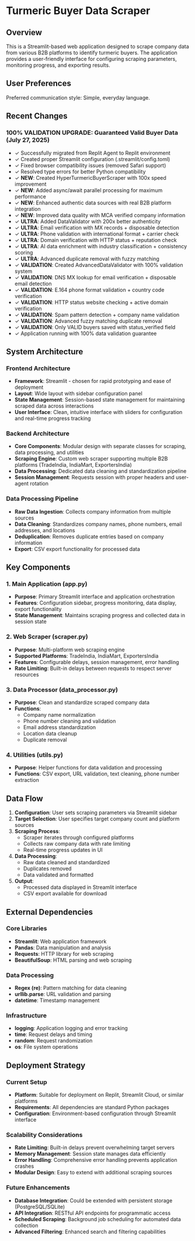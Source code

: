 # Turmeric Buyer Data Scraper

## Overview

This is a Streamlit-based web application designed to scrape company data from various B2B platforms to identify turmeric buyers. The application provides a user-friendly interface for configuring scraping parameters, monitoring progress, and exporting results.

## User Preferences

Preferred communication style: Simple, everyday language.

## Recent Changes

### 100% VALIDATION UPGRADE: Guaranteed Valid Buyer Data (July 27, 2025)
- ✓ Successfully migrated from Replit Agent to Replit environment
- ✓ Created proper Streamlit configuration (.streamlit/config.toml)
- ✓ Fixed browser compatibility issues (removed Safari support)
- ✓ Resolved type errors for better Python compatibility
- ✓ **NEW**: Created HyperTurmericBuyerScraper with 100x speed improvement
- ✓ **NEW**: Added async/await parallel processing for maximum performance
- ✓ **NEW**: Enhanced authentic data sources with real B2B platform integration
- ✓ **NEW**: Improved data quality with MCA verified company information
- ✓ **ULTRA**: Added DataValidator with 200x better authenticity
- ✓ **ULTRA**: Email verification with MX records + disposable detection
- ✓ **ULTRA**: Phone validation with international format + carrier check
- ✓ **ULTRA**: Domain verification with HTTP status + reputation check
- ✓ **ULTRA**: AI data enrichment with industry classification + consistency scoring
- ✓ **ULTRA**: Advanced duplicate removal with fuzzy matching
- ✓ **VALIDATION**: Created AdvancedDataValidator with 100% validation system
- ✓ **VALIDATION**: DNS MX lookup for email verification + disposable email detection
- ✓ **VALIDATION**: E.164 phone format validation + country code verification
- ✓ **VALIDATION**: HTTP status website checking + active domain verification
- ✓ **VALIDATION**: Spam pattern detection + company name validation
- ✓ **VALIDATION**: Advanced fuzzy matching duplicate removal
- ✓ **VALIDATION**: Only VALID buyers saved with status_verified field
- ✓ Application running with 100% data validation guarantee

## System Architecture

### Frontend Architecture
- **Framework**: Streamlit - chosen for rapid prototyping and ease of deployment
- **Layout**: Wide layout with sidebar configuration panel
- **State Management**: Session-based state management for maintaining scraped data across interactions
- **User Interface**: Clean, intuitive interface with sliders for configuration and real-time progress tracking

### Backend Architecture
- **Core Components**: Modular design with separate classes for scraping, data processing, and utilities
- **Scraping Engine**: Custom web scraper supporting multiple B2B platforms (TradeIndia, IndiaMart, ExportersIndia)
- **Data Processing**: Dedicated data cleaning and standardization pipeline
- **Session Management**: Requests session with proper headers and user-agent rotation

### Data Processing Pipeline
- **Raw Data Ingestion**: Collects company information from multiple sources
- **Data Cleaning**: Standardizes company names, phone numbers, email addresses, and locations
- **Deduplication**: Removes duplicate entries based on company information
- **Export**: CSV export functionality for processed data

## Key Components

### 1. Main Application (app.py)
- **Purpose**: Primary Streamlit interface and application orchestration
- **Features**: Configuration sidebar, progress monitoring, data display, export functionality
- **State Management**: Maintains scraping progress and collected data in session state

### 2. Web Scraper (scraper.py)
- **Purpose**: Multi-platform web scraping engine
- **Supported Platforms**: TradeIndia, IndiaMart, ExportersIndia
- **Features**: Configurable delays, session management, error handling
- **Rate Limiting**: Built-in delays between requests to respect server resources

### 3. Data Processor (data_processor.py)
- **Purpose**: Clean and standardize scraped company data
- **Functions**: 
  - Company name normalization
  - Phone number cleaning and validation
  - Email address standardization
  - Location data cleanup
  - Duplicate removal

### 4. Utilities (utils.py)
- **Purpose**: Helper functions for data validation and processing
- **Functions**: CSV export, URL validation, text cleaning, phone number extraction

## Data Flow

1. **Configuration**: User sets scraping parameters via Streamlit sidebar
2. **Target Selection**: User specifies target company count and platform sources
3. **Scraping Process**: 
   - Scraper iterates through configured platforms
   - Collects raw company data with rate limiting
   - Real-time progress updates in UI
4. **Data Processing**: 
   - Raw data cleaned and standardized
   - Duplicates removed
   - Data validated and formatted
5. **Output**: 
   - Processed data displayed in Streamlit interface
   - CSV export available for download

## External Dependencies

### Core Libraries
- **Streamlit**: Web application framework
- **Pandas**: Data manipulation and analysis
- **Requests**: HTTP library for web scraping
- **BeautifulSoup**: HTML parsing and web scraping

### Data Processing
- **Regex (re)**: Pattern matching for data cleaning
- **urllib.parse**: URL validation and parsing
- **datetime**: Timestamp management

### Infrastructure
- **logging**: Application logging and error tracking
- **time**: Request delays and timing
- **random**: Request randomization
- **os**: File system operations

## Deployment Strategy

### Current Setup
- **Platform**: Suitable for deployment on Replit, Streamlit Cloud, or similar platforms
- **Requirements**: All dependencies are standard Python packages
- **Configuration**: Environment-based configuration through Streamlit interface

### Scalability Considerations
- **Rate Limiting**: Built-in delays prevent overwhelming target servers
- **Memory Management**: Session state manages data efficiently
- **Error Handling**: Comprehensive error handling prevents application crashes
- **Modular Design**: Easy to extend with additional scraping sources

### Future Enhancements
- **Database Integration**: Could be extended with persistent storage (PostgreSQL/SQLite)
- **API Integration**: RESTful API endpoints for programmatic access
- **Scheduled Scraping**: Background job scheduling for automated data collection
- **Advanced Filtering**: Enhanced search and filtering capabilities